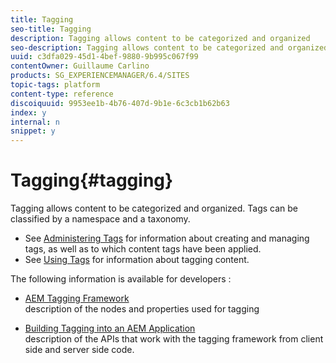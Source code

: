 ```yaml
---
title: Tagging
seo-title: Tagging
description: Tagging allows content to be categorized and organized
seo-description: Tagging allows content to be categorized and organized
uuid: c3dfa029-45d1-4bef-9880-9b995c067f99
contentOwner: Guillaume Carlino
products: SG_EXPERIENCEMANAGER/6.4/SITES
topic-tags: platform
content-type: reference
discoiquuid: 9953ee1b-4b76-407d-9b1e-6c3cb1b62b63
index: y
internal: n
snippet: y
---
```


# Tagging{#tagging}

Tagging allows content to be categorized and organized. Tags can be classified by a namespace and a taxonomy.

* See [Administering Tags](../../../sites/administering/using/tags.md) for information about creating and managing tags, as well as to which content tags have been applied.
* See [Using Tags](../../../sites/authoring/using/tags.md) for information about tagging content.

The following information is available for developers :

* [AEM Tagging Framework](../../../sites/developing/using/framework.md)  
  description of the nodes and properties used for tagging

* [Building Tagging into an AEM Application](../../../sites/developing/using/building.md)  
  description of the APIs that work with the tagging framework from client side and server side code.

